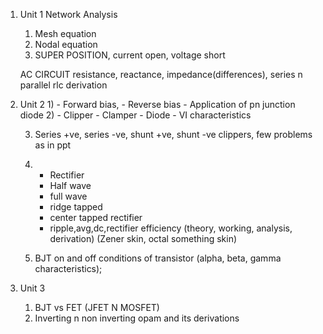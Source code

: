 1) Unit 1
	Network Analysis
	1) Mesh equation
	2) Nodal equation
	3) SUPER POSITION, current open, voltage short

	AC CIRCUIT
	resistance, reactance, impedance(differences), series n parallel rlc derivation

2) Unit 2
	1) 
		- Forward bias,
		- Reverse bias
		- Application of pn junction diode
	2) 
		- Clipper
		- Clamper
		- Diode
		- VI characteristics
		
	3) Series +ve, series -ve, shunt +ve, shunt -ve clippers, few problems as in ppt
		
	4) 
		- Rectifier
		- Half wave
		- full wave
		- ridge tapped
		- center tapped rectifier
		- ripple,avg,dc,rectifier efficiency (theory, working, analysis, derivation) (Zener skin, octal something skin)
		
	5) BJT on and off conditions of transistor  (alpha, beta, gamma characteristics);

3) Unit 3
	1) BJT vs FET (JFET N MOSFET)
	2) Inverting n non inverting opam and its derivations
